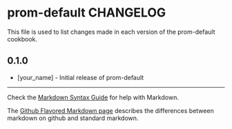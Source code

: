 prom-default CHANGELOG
======================

This file is used to list changes made in each version of the prom-default cookbook.

0.1.0
-----
- [your_name] - Initial release of prom-default

- - -
Check the [Markdown Syntax Guide](http://daringfireball.net/projects/markdown/syntax) for help with Markdown.

The [Github Flavored Markdown page](http://github.github.com/github-flavored-markdown/) describes the differences between markdown on github and standard markdown.
